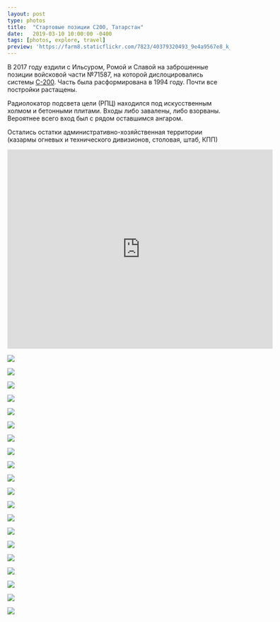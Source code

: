 ```yaml
---
layout: post
type: photos
title:  "Стартовые позиции С200, Татарстан"
date:   2019-03-10 10:00:00 -0400
tags: [photos, explore, travel]
preview: 'https://farm8.staticflickr.com/7823/40379320493_9e4a9567e8_k_d.jpg'
---
```


В 2017 году ездили с Ильсуром, Ромой и Славой на заброшенные позиции войсковой части №71587, на которой дислоцировались системы [С-200](https://ru.wikipedia.org/wiki/%D0%A1-200). Часть была расформирована в 1994 году. Почти все постройки растащены.

 Радиолокатор подсвета цели (РПЦ) находился под искусственным холмом и бетонными плитами. Входы либо завалены, либо взорваны. Вероятнее всего вход был с рядом оставшимся ангаром.
 
Остались остатки административно-хозяйственная территории (казармы огневых и технического дивизионов, столовая, штаб, КПП)

<iframe src="https://www.google.com/maps/embed?pb=!1m14!1m12!1m3!1d10917.590409681241!2d49.41190748641283!3d55.90834861209721!2m3!1f0!2f0!3f0!3m2!1i1024!2i768!4f13.1!5e1!3m2!1sen!2sca!4v1552273150089" width="600" height="450" frameborder="0" style="border:0" allowfullscreen="" class="post-map"></iframe>

![](https://farm8.staticflickr.com/7892/47344568941_589777f63d_k.jpg)

![](https://farm8.staticflickr.com/7893/40379317283_f56d275b25_k.jpg)

![](https://farm8.staticflickr.com/7801/47344573071_0afd0cb001_k.jpg)

![](https://farm8.staticflickr.com/7801/40379319853_3b382f78a4_k.jpg)

![](https://farm8.staticflickr.com/7823/40379320493_9e4a9567e8_k.jpg)

![](https://farm8.staticflickr.com/7885/32402616017_ad3f4ab2cf_k.jpg)

![](https://farm8.staticflickr.com/7920/32402617487_c9c2b5bf7c_k.jpg)

![](https://farm8.staticflickr.com/7806/47344578571_c6dd254722_k.jpg)

![](https://farm8.staticflickr.com/7852/32402619347_8f6044e7d6_k.jpg)

![](https://farm8.staticflickr.com/7895/47344580271_4c84bc6e1f_k.jpg)

![](https://farm8.staticflickr.com/7836/47344580981_df35469f47_k.jpg)

![](https://farm8.staticflickr.com/7830/47344582021_b5556f1372_k.jpg)

![](https://farm8.staticflickr.com/7909/32402625237_df9b256764_k.jpg)

![](https://farm8.staticflickr.com/7854/32402626777_9229394e46_k.jpg)

![](https://farm8.staticflickr.com/7906/32402627817_b7427109d6_k.jpg)

![](https://farm8.staticflickr.com/7813/40379329203_324b107fa9_k.jpg)

![](https://farm8.staticflickr.com/7846/40379330083_eebbb8392e_k.jpg)

![](https://farm8.staticflickr.com/7810/33468529748_d1be2d16e7_k.jpg)

![](https://farm8.staticflickr.com/7816/40379315743_da20a99bd2_k.jpg)

![](https://farm8.staticflickr.com/7815/47344566601_c69ee03871_k.jpg)
